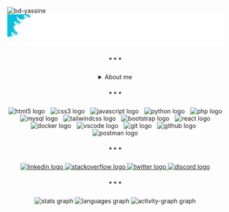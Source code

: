 <div align="left">
  <img src="https://komarev.com/ghpvc/?username=bd-yassine&label=Profile%20views&color=0e75b6&style=flat" alt="bd-yassine" />
</div>

<div align="center">
    <img width="1080"  src="/gif/top.gif" />
</div>

###

<h4 align="center">* * *</h4>

###

<details>
<summary align="center">About me</summary>

<br clear="both">

Hi there! I'm Yassine, a passionate web developer from Morocco. I'm currently 20 years old and studying Digital Development (Web Development) to enhance my skills and build amazing digital experiences.

<details>
<summary align="center">More about me...</summary>

I have a strong interest in Web Development, particularly in creating responsive and user-friendly websites. I also enjoy exploring UI/UX Design to ensure websites are not only functional but also visually appealing and intuitive. Additionally, I am fascinated by Databases and how data storage and management power modern web applications.

</details>

</details>

###

<h4 align="center">* * *</h4>

###

<div align="center">
  <img src="https://skillicons.dev/icons?i=html" height="55" alt="html5 logo"  />
  <img width="5" />
  <img src="https://skillicons.dev/icons?i=css" height="55" alt="css3 logo"  />
  <img width="5" />
  <img src="https://skillicons.dev/icons?i=js" height="55" alt="javascript logo"  />
  <img width="5" />
  <img src="https://skillicons.dev/icons?i=py" height="55" alt="python logo"  />
  <img width="5" />
  <img src="https://skillicons.dev/icons?i=php" height="55" alt="php logo"  />
  <img width="5" />
  <img src="https://skillicons.dev/icons?i=mysql" height="55" alt="mysql logo"  />
  <img width="5" />
  <img src="https://skillicons.dev/icons?i=tailwind" height="55" alt="tailwindcss logo"  />
  <img width="5" />
  <img src="https://skillicons.dev/icons?i=bootstrap" height="55" alt="bootstrap logo"  />
  <img width="5" />
  <img src="https://skillicons.dev/icons?i=react" height="55" alt="react logo"  />
  <img width="5" />
  <img src="https://skillicons.dev/icons?i=docker" height="55" alt="docker logo"  />
  <img width="5" />
  <img src="https://skillicons.dev/icons?i=vscode" height="55" alt="vscode logo"  />
  <img width="5" />
  <img src="https://skillicons.dev/icons?i=git" height="55" alt="git logo"  />
  <img width="5" />
  <img src="https://skillicons.dev/icons?i=github" height="55" alt="github logo"  />
  <img width="5" />
  <img src="https://skillicons.dev/icons?i=postman" height="55" alt="postman logo"  />
</div>

###

<h4 align="center">* * *</h4>

###

<div align="center">
  <a href="https://www.linkedin.com/in/yassine-badri-0279a7342/" target="_blank">
    <img src="https://img.shields.io/static/v1?message=LinkedIn&logo=linkedin&label=&color=0077B5&logoColor=white&labelColor=&style=for-the-badge" height="39" alt="linkedin logo"  />
  </a>
  <a href="https://stackoverflow.com/users/29984959/error" target="_blank">
    <img src="https://img.shields.io/static/v1?message=Stackoverflow&logo=stackoverflow&label=&color=FE7A16&logoColor=white&labelColor=&style=for-the-badge" height="39" alt="stackoverflow logo"  />
  </a>
  <a href="https://x.com/yassine_o2" target="_blank">
    <img src="https://img.shields.io/static/v1?message=Twitter&logo=twitter&label=&color=1DA1F2&logoColor=white&labelColor=&style=for-the-badge" height="39" alt="twitter logo"  />
  </a>
  <a href="https://discord.com/users/1325979065269882914" target="_blank">
    <img src="https://img.shields.io/static/v1?message=Discord&logo=discord&label=&color=7289DA&logoColor=white&labelColor=&style=for-the-badge" height="39" alt="discord logo"  />
  </a>
</div>

###

<h4 align="center">* * *</h4>

###

  <div align="center">
    <img src="https://github-readme-stats.vercel.app/api?username=BD-YASSINE&hide_title=false&hide_rank=false&show_icons=true&include_all_commits=true&count_private=true&disable_animations=false&theme=nightowl&locale=en&hide_border=true&order=1" height="179.5" alt="stats graph" />
    <img src="https://github-readme-stats.vercel.app/api/top-langs?username=BD-YASSINE&locale=en&hide_title=false&layout=compact&card_width=320&langs_count=5&theme=nightowl&hide_border=true&order=2" height="179.5" alt="languages graph" />
    <img src="https://github-readme-activity-graph.vercel.app/graph?username=BD-YASSINE&radius=5&theme=nightowl&area=true&order=5&hide_border=true" height="396" alt="activity-graph graph" />
  </div>

###


